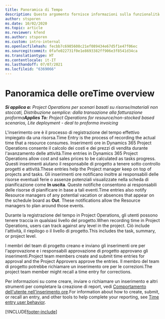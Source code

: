 ```yaml
---
title: Panoramica di Tempo
description: Questo argomento fornisce informazioni sulla funzionalità tempo in Dynamics 365 Project Operations.
author: stsporen
ms.date: 10/02/2020
ms.topic: article
ms.reviewer: kfend
ms.author: stsporen
ms.custom: intro-internal
ms.openlocfilehash: fecbb7c6985608c21ef089434e67d5f1e47f06ec
ms.sourcegitcommit: 0fafe022731f0e1e8693382ff906e3f8541d34ca
ms.translationtype: HT
ms.contentlocale: it-IT
ms.lasthandoff: 07/07/2021
ms.locfileid: "6369066"
---
```

# <a name="time-overview"></a><span data-ttu-id="5145a-103">Panoramica delle ore</span><span class="sxs-lookup"><span data-stu-id="5145a-103">Time overview</span></span>

<span data-ttu-id="5145a-104">_**Si applica a:** Project Operations per scenari basati su risorse/materiali non stoccati, Distribuzione semplice: dalla transazione alla fatturazione proforma_</span><span class="sxs-lookup"><span data-stu-id="5145a-104">_**Applies To:** Project Operations for resource/non-stocked based scenarios, Lite deployment - deal to proforma invoicing_</span></span>

<span data-ttu-id="5145a-105">L'inserimento ore è il processo di registrazione del tempo effettivo impiegato da una risorsa.</span><span class="sxs-lookup"><span data-stu-id="5145a-105">Time Entry is the process of recording the actual time that a resource consumes.</span></span> <span data-ttu-id="5145a-106">Inserimenti ore in Dynamics 365 Project Operations consente il calcolo dei costi e dei prezzi di vendita durante l'avanzamento delle attività.</span><span class="sxs-lookup"><span data-stu-id="5145a-106">Time entries in Dynamics 365 Project Operations allow cost and sales prices to be calculated as tasks progress.</span></span> <span data-ttu-id="5145a-107">Questi inserimenti aiutano il responsabile di progetto a tenere sotto controllo progetti e attività.</span><span class="sxs-lookup"><span data-stu-id="5145a-107">These entries help the Project manager keep on top of projects and tasks.</span></span> <span data-ttu-id="5145a-108">Gli inserimenti ore notificano inoltre ai responsabili delle risorse eventuali ferie o assenze potenziali visualizzate nella scheda di pianificazione come **In uscita**. Queste notifiche consentono ai responsabili delle risorse di pianificare in base a tali eventi.</span><span class="sxs-lookup"><span data-stu-id="5145a-108">Time entries also notify Resource managers of any potential vacation or absences that appear on the schedule board as **Out**. These notifications allow the Resource managers to plan around those events.</span></span>

<span data-ttu-id="5145a-109">Durante la registrazione del tempo in Project Operations, gli utenti possono tenere traccia in qualsiasi livello del progetto.</span><span class="sxs-lookup"><span data-stu-id="5145a-109">When recording time in Project Operations, users can track against any level in the project.</span></span> <span data-ttu-id="5145a-110">Ciò include l'attività, il riepilogo o il livello di progetto.</span><span class="sxs-lookup"><span data-stu-id="5145a-110">This includes the task, summary, or project level.</span></span>

<span data-ttu-id="5145a-111">I membri del team di progetto creano e inviano gli inserimenti ore per l'approvazione e i responsabili approvazione di progetto approvano gli inserimenti.</span><span class="sxs-lookup"><span data-stu-id="5145a-111">Project team members create and submit time entries for approval and the Project Approvers approve the entries.</span></span> <span data-ttu-id="5145a-112">Il membro del team di progetto potrebbe richiamare un inserimento ore per le correzioni.</span><span class="sxs-lookup"><span data-stu-id="5145a-112">The project team member might recall a time entry for corrections.</span></span>

<span data-ttu-id="5145a-113">Per informazioni su come creare, inviare o richiamare un inserimento e altri strumenti per completare la creazione di report, vedi [Comportamento dell'utente nell'inserimento ore](ui-behavior-time.md).</span><span class="sxs-lookup"><span data-stu-id="5145a-113">For information about how to create, submit, or recall an entry, and other tools to help complete your reporting, see [Time entry user behavior](ui-behavior-time.md).</span></span>



[!INCLUDE[footer-include](../includes/footer-banner.md)]